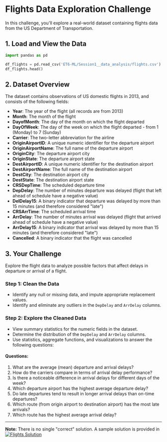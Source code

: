 # Flights Data Exploration Challenge

In this challenge, you'll explore a real-world dataset containing flights data from the US Department of Transportation.

## 1. Load and View the Data

```python
import pandas as pd

df_flights = pd.read_csv('ET6-ML/Session1__data_analysis/flights.csv')
df_flights.head()
```

## 2. Dataset Overview

The dataset contains observations of US domestic flights in 2013, and consists of the following fields:

- **Year**: The year of the flight (all records are from 2013)  
- **Month**: The month of the flight  
- **DayofMonth**: The day of the month on which the flight departed  
- **DayOfWeek**: The day of the week on which the flight departed - from 1 (Monday) to 7 (Sunday)  
- **Carrier**: The two-letter abbreviation for the airline  
- **OriginAirportID**: A unique numeric identifier for the departure airport  
- **OriginAirportName**: The full name of the departure airport  
- **OriginCity**: The departure airport city  
- **OriginState**: The departure airport state  
- **DestAirportID**: A unique numeric identifier for the destination airport  
- **DestAirportName**: The full name of the destination airport  
- **DestCity**: The destination airport city  
- **DestState**: The destination airport state  
- **CRSDepTime**: The scheduled departure time  
- **DepDelay**: The number of minutes departure was delayed (flight that left ahead of schedule have a negative value)  
- **DelDelay15**: A binary indicator that departure was delayed by more than 15 minutes (and therefore considered "late")  
- **CRSArrTime**: The scheduled arrival time  
- **ArrDelay**: The number of minutes arrival was delayed (flight that arrived ahead of schedule have a negative value)  
- **ArrDelay15**: A binary indicator that arrival was delayed by more than 15 minutes (and therefore considered "late")  
- **Cancelled**: A binary indicator that the flight was cancelled  

## 3. Your Challenge

Explore the flight data to analyze possible factors that affect delays in departure or arrival of a flight.

### Step 1: Clean the Data

- Identify any null or missing data, and impute appropriate replacement values.
- Identify and eliminate any outliers in the `DepDelay` and `ArrDelay` columns.

### Step 2: Explore the Cleaned Data

- View summary statistics for the numeric fields in the dataset.
- Determine the distribution of the `DepDelay` and `ArrDelay` columns.
- Use statistics, aggregate functions, and visualizations to answer the following questions:

#### Questions:

1. What are the average (mean) departure and arrival delays?  
2. How do the carriers compare in terms of arrival delay performance?  
3. Is there a noticeable difference in arrival delays for different days of the week?  
4. Which departure airport has the highest average departure delay?  
5. Do late departures tend to result in longer arrival delays than on-time departures?  
6. Which route (from origin airport to destination airport) has the most late arrivals?  
7. Which route has the highest average arrival delay?  

---

**Note:** There is no single "correct" solution. A sample solution is provided in [![Flights Solution](https://colab.research.google.com/assets/colab-badge.svg)](https://colab.research.google.com/drive/1mksCKWja-L5PvB2BxRJ4EEteNfXSbMxX#scrollTo=hiGdLJ8dc08v)
